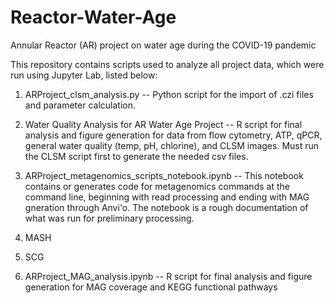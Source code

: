 # Reactor-Water-Age
Annular Reactor (AR) project on water age during the COVID-19 pandemic

This repository contains scripts used to analyze all project data, which were run using Jupyter Lab, listed below: 

1. ARProject_clsm_analysis.py -- Python script for the import of .czi files and parameter calculation.

2. Water Quality Analysis for AR Water Age Project -- R script for final analysis and figure generation for data from flow cytometry, ATP, qPCR, general water quality (temp, pH, chlorine), and CLSM images. Must run the CLSM script first to generate the needed csv files.

3. ARProject_metagenomics_scripts_notebook.ipynb -- This notebook contains or generates code for metagenomics commands at the command line, beginning with read processing and ending with MAG gneration through Anvi'o. The notebook is a rough documentation of what was run for preliminary processing.

4. MASH

5. SCG

6. ARProject_MAG_analysis.ipynb -- R script for final analysis and figure generation for MAG coverage and KEGG functional pathways
